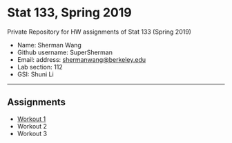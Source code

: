 # Stat 133, Spring 2019

Private Repository for HW assignments of Stat 133 (Spring 2019)

- Name: Sherman Wang
- Github username: SuperSherman
- Email: address: shermanwang@berkeley.edu
- Lab section: 112
- GSI: Shuni Li

-----

## Assignments

- [Workout 1](stat-133-workout1)
- Workout 2
- Workout 3


